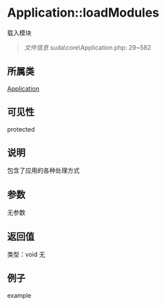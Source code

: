 # Application::loadModules
载入模块
> *文件信息* suda\core\Application.php: 29~582
## 所属类 

[Application](../Application.md)

## 可见性

  protected  
## 说明


包含了应用的各种处理方式

## 参数

无参数

## 返回值
类型：void
无

## 例子

example